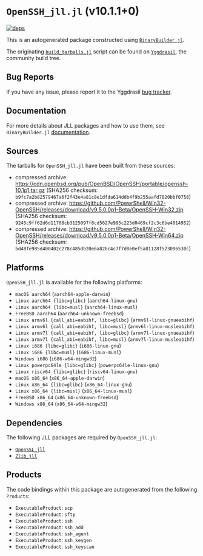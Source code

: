 # `OpenSSH_jll.jl` (v10.1.1+0)

[![deps](https://juliahub.com/docs/OpenSSH_jll/deps.svg)](https://juliahub.com/ui/Packages/General/OpenSSH_jll/)

This is an autogenerated package constructed using [`BinaryBuilder.jl`](https://github.com/JuliaPackaging/BinaryBuilder.jl).

The originating [`build_tarballs.jl`](https://github.com/JuliaPackaging/Yggdrasil/blob/e309c0a0d2725fc4792aeed5983f556db5c40c68/O/OpenSSH/build_tarballs.jl) script can be found on [`Yggdrasil`](https://github.com/JuliaPackaging/Yggdrasil/), the community build tree.

## Bug Reports

If you have any issue, please report it to the Yggdrasil [bug tracker](https://github.com/JuliaPackaging/Yggdrasil/issues).

## Documentation

For more details about JLL packages and how to use them, see `BinaryBuilder.jl` [documentation](https://docs.binarybuilder.org/stable/jll/).

## Sources

The tarballs for `OpenSSH_jll.jl` have been built from these sources:

* compressed archive: https://cdn.openbsd.org/pub/OpenBSD/OpenSSH/portable/openssh-10.1p1.tar.gz (SHA256 checksum: `b9fc7a2b82579467a6f2f43e4a81c8e1dfda614ddb4f9b255aafd7020bbf0758`)
* compressed archive: https://github.com/PowerShell/Win32-OpenSSH/releases/download/v9.5.0.0p1-Beta/OpenSSH-Win32.zip (SHA256 checksum: `9245c9ff62d6d11708cb3125097f8cd5627e995c225d0469cf2c3c6be4014952`)
* compressed archive: https://github.com/PowerShell/Win32-OpenSSH/releases/download/v9.5.0.0p1-Beta/OpenSSH-Win64.zip (SHA256 checksum: `bd48fe985d400402c278c485db20e6a82bc4c7f7d8e0ef5a81128f523096530c`)

## Platforms

`OpenSSH_jll.jl` is available for the following platforms:

* `macOS aarch64` (`aarch64-apple-darwin`)
* `Linux aarch64 {libc=glibc}` (`aarch64-linux-gnu`)
* `Linux aarch64 {libc=musl}` (`aarch64-linux-musl`)
* `FreeBSD aarch64` (`aarch64-unknown-freebsd`)
* `Linux armv6l {call_abi=eabihf, libc=glibc}` (`armv6l-linux-gnueabihf`)
* `Linux armv6l {call_abi=eabihf, libc=musl}` (`armv6l-linux-musleabihf`)
* `Linux armv7l {call_abi=eabihf, libc=glibc}` (`armv7l-linux-gnueabihf`)
* `Linux armv7l {call_abi=eabihf, libc=musl}` (`armv7l-linux-musleabihf`)
* `Linux i686 {libc=glibc}` (`i686-linux-gnu`)
* `Linux i686 {libc=musl}` (`i686-linux-musl`)
* `Windows i686` (`i686-w64-mingw32`)
* `Linux powerpc64le {libc=glibc}` (`powerpc64le-linux-gnu`)
* `Linux riscv64 {libc=glibc}` (`riscv64-linux-gnu`)
* `macOS x86_64` (`x86_64-apple-darwin`)
* `Linux x86_64 {libc=glibc}` (`x86_64-linux-gnu`)
* `Linux x86_64 {libc=musl}` (`x86_64-linux-musl`)
* `FreeBSD x86_64` (`x86_64-unknown-freebsd`)
* `Windows x86_64` (`x86_64-w64-mingw32`)

## Dependencies

The following JLL packages are required by `OpenSSH_jll.jl`:

* [`OpenSSL_jll`](https://github.com/JuliaBinaryWrappers/OpenSSL_jll.jl)
* [`Zlib_jll`](https://github.com/JuliaBinaryWrappers/Zlib_jll.jl)

## Products

The code bindings within this package are autogenerated from the following `Products`:

* `ExecutableProduct`: `scp`
* `ExecutableProduct`: `sftp`
* `ExecutableProduct`: `ssh`
* `ExecutableProduct`: `ssh_add`
* `ExecutableProduct`: `ssh_agent`
* `ExecutableProduct`: `ssh_keygen`
* `ExecutableProduct`: `ssh_keyscan`
